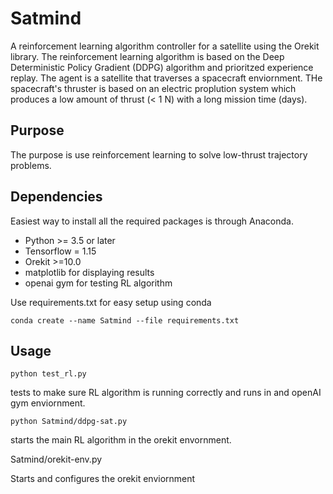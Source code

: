 # Satmind
A reinforcement learning algorithm controller for a satellite using the Orekit library. The reinforcement learning algorithm 
is based on the Deep Deterministic Policy Gradient (DDPG) algorithm and prioritzed experience replay. The agent is a 
satellite that traverses a spacecraft enviornment. THe spacecraft's thruster is based on an electric proplution system which 
produces a low amount of thrust (< 1 N) with a long mission time (days).


## Purpose
The purpose is use reinforcement learning to solve low-thrust trajectory problems.

## Dependencies
Easiest way to install all the required packages is through Anaconda.

- Python >= 3.5 or later
- Tensorflow = 1.15
- Orekit >=10.0
- matplotlib for displaying results
- openai gym for testing RL algorithm

Use requirements.txt for easy setup using conda

`conda create --name Satmind --file requirements.txt`

## Usage
`python test_rl.py` 

tests to make sure RL algorithm is running correctly and runs in and openAI gym enviornment.

`python Satmind/ddpg-sat.py`  

starts the main RL algorithm in the orekit envornment.

Satmind/orekit-env.py

Starts and configures the orekit enviornment



